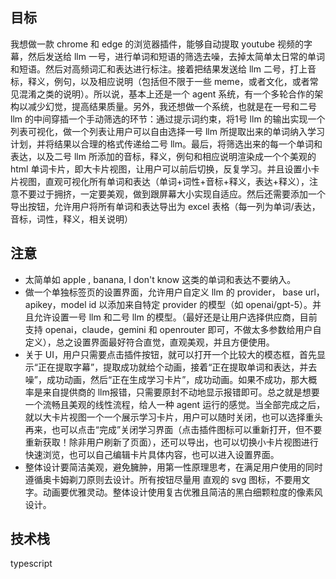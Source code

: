 ## 目标
我想做一款 chrome 和 edge 的浏览器插件，能够自动提取 youtube 视频的字幕，然后发送给 llm 一号，进行单词和短语的筛选去噪，去掉太简单太日常的单词和短语。然后对高频词汇和表达进行标注。接着把结果发送给 llm 二号，打上音标，释义，例句，以及相应说明（包括但不限于一些 meme，或者文化，或者常见混淆之类的说明）。所以说，基本上还是一个 agent 系统，有一个多轮合作的架构以减少幻觉，提高结果质量。另外，我还想做一个系统，也就是在一号和二号 llm 的中间穿插一个手动筛选的环节：通过提示词约束，将1号 llm 的输出实现一个列表可视化，做一个列表让用户可以自由选择一号 llm 所提取出来的单词纳入学习计划，并将结果以合理的格式传递给二号 llm。最后，将筛选出来的每一个单词和表达，以及二号 llm 所添加的音标，释义，例句和相应说明渲染成一个个美观的 html 单词卡片，即大卡片视图，让用户可以前后切换，反复学习。并且设置小卡片视图，直观可视化所有单词和表达（单词+词性+音标+释义，表达+释义），注意不要过于拥挤，一定要美观，做到跟屏幕大小实现自适应。然后还需要添加一个导出按钮，允许用户将所有单词和表达导出为 excel 表格（每一列为单词/表达，音标，词性，释义，相关说明）


## 注意
- 太简单如 apple , banana, I don't know 这类的单词和表达不要纳入。
- 做一个单独标签页的设置界面，允许用户自定义 llm 的 provider， base url，apikey，model id 以添加来自特定 provider 的模型（如 openai/gpt-5）。并且允许设置一号 llm 和二号 llm 的模型。（最好还是让用户选择供应商，目前支持 openai，claude，gemini 和 openrouter 即可，不做太多参数给用户自定义），总之设置界面最好符合直觉，直观美观，并且方便使用。
- 关于 UI，用户只需要点击插件按钮，就可以打开一个比较大的模态框，首先显示“正在提取字幕”，提取成功就给个动画，接着“正在提取单词和表达，并去噪”，成功动画，然后“正在生成学习卡片”，成功动画。如果不成功，那大概率是来自提供商的 llm报错，只需要原封不动地显示报错即可。总之就是想要一个流畅且美观的线性流程，给人一种 agent 运行的感觉。当全部完成之后，就以大卡片视图一个一个展示学习卡片，用户可以随时关闭，也可以选择重头再来，也可以点击“完成”关闭学习界面（点击插件图标可以重新打开，但不要重新获取！除非用户刷新了页面），还可以导出，也可以切换小卡片视图进行快速浏览，也可以自己编辑卡片具体内容，也可以进入设置界面。
- 整体设计要简洁美观，避免臃肿，用第一性原理思考，在满足用户使用的同时遵循奥卡姆剃刀原则去设计。所有按钮尽量用 直观的 svg 图标，不要用文字。动画要优雅灵动。整体设计使用复古优雅且简洁的黑白细颗粒度的像素风设计。

## 技术栈
typescript


